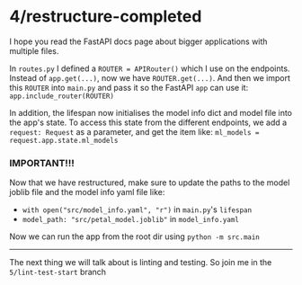 # 4/restructure-completed

I hope you read the FastAPI docs page about bigger applications with multiple files. 

In `routes.py` I defined a `ROUTER = APIRouter()` which I use on the endpoints. Instead of `app.get(...)`, now we have `ROUTER.get(...)`. And then we import this `ROUTER` into `main.py` and pass it so the FastAPI `app` can use it: `app.include_router(ROUTER)`

In addition, the lifespan now initialises the model info dict and model file into the app's state. To access this state from the different endpoints, we add a `request: Request` as a parameter, and get the item like: `ml_models = request.app.state.ml_models`

### IMPORTANT!!!

Now that we have restructured, make sure to update the paths to the model joblib file and the model info yaml file like:

- `with open("src/model_info.yaml", "r")` in `main.py`'s `lifespan`
- `model_path: "src/petal_model.joblib"` in `model_info.yaml`

Now we can run the app from the root dir using `python -m src.main`

------------------------------

The next thing we will talk about is linting and testing. So join me in the `5/lint-test-start` branch